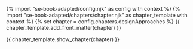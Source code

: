 <frontmatter>
{% import "se-book-adapted/config.njk" as config with context %}
{% import "se-book-adapted/chapters/chapter.njk" as chapter_template with context %}
{% set chapter = config.chapters.designApproaches %}
{{ chapter_template.add_front_matter(chapter) }}
</frontmatter>

{{ chapter_template.show_chapter(chapter) }}